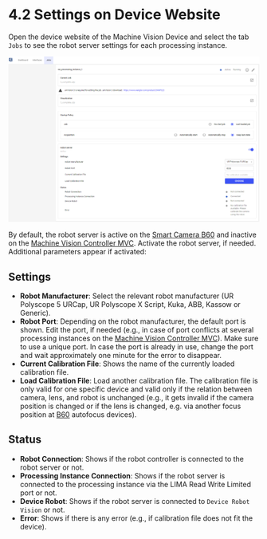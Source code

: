 # 4.2 Settings on Device Website

Open the device website of the Machine Vision Device and select the tab `Jobs` to see the robot server settings for each processing instance.

![Device website](images/level2_landing.png)

By default, the robot server is active on the [Smart Camera B60](https://www.wenglor.com/en/Machine-Vision/Smart-Cameras-and-Vision-Sensors/Smart-Camera-B60/c/cxmCID221375) and inactive on the [Machine Vision Controller MVC](https://www.wenglor.com/en/Machine-Vision/Machine-Vision-Controllers/c/cxmCID221381). Activate the robot server, if needed. Additional parameters appear if activated:

## Settings

- **Robot Manufacturer**: Select the relevant robot manufacturer (UR Polyscope 5 URCap, UR Polyscope X Script, Kuka, ABB, Kassow or Generic).
- **Robot Port**: Depending on the robot manufacturer, the default port is shown. Edit the port, if needed (e.g., in case of port conflicts at several processing instances on the [Machine Vision Controller MVC](https://www.wenglor.com/en/Machine-Vision/Machine-Vision-Controllers/c/cxmCID221381)). Make sure to use a unique port. In case the port is already in use, change the port and wait approximately one minute for the error to disappear.
- **Current Calibration File**: Shows the name of the currently loaded calibration file.
- **Load Calibration File**: Load another calibration file. The calibration file is only valid for one specific device and valid only if the relation between camera, lens, and robot is unchanged (e.g., it gets invalid if the camera position is changed or if the lens is changed, e.g. via another focus position at [B60](https://www.wenglor.com/en/Machine-Vision/Smart-Cameras-and-Vision-Sensors/Smart-Camera-B60/c/cxmCID221375) autofocus devices).

## Status

- **Robot Connection**: Shows if the robot controller is connected to the robot server or not.
- **Processing Instance Connection**: Shows if the robot server is connected to the processing instance via the LIMA Read Write Limited port or not.
- **Device Robot**: Shows if the robot server is connected to `Device Robot Vision` or not.
- **Error**: Shows if there is any error (e.g., if calibration file does not fit the device).
